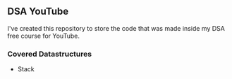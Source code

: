 ## DSA YouTube

I've created this repository to store the code that was made inside my DSA free course for YouTube.


### Covered Datastructures

- Stack